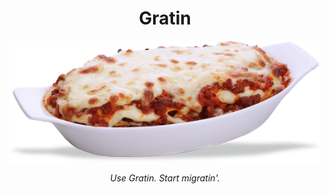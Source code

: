 <h1 align="center">Gratin</h1>
<p align="center">
  <img src="./assets/lasagna.png" width="500px">
</p>
<p align="center">
  <i>Use Gratin. Start migratin'.</i>
</p>
